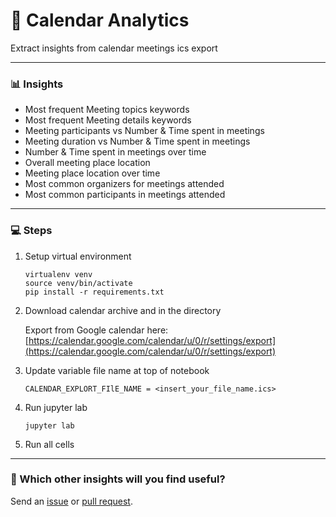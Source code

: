 # 📅 Calendar Analytics
Extract insights from calendar meetings ics export

---

### 📊 Insights

- Most frequent Meeting topics keywords
- Most frequent Meeting details keywords
- Meeting participants vs Number & Time spent in meetings
- Meeting duration vs Number & Time spent in meetings
- Number & Time spent in meetings over time
- Overall meeting place location
- Meeting place location over time
- Most common organizers for meetings attended
- Most common participants in meetings attended

---

### 💻 Steps

1. Setup virtual environment
    ```shell script
    virtualenv venv
    source venv/bin/activate
    pip install -r requirements.txt
    ```

2. Download calendar archive and in the directory

    Export from Google calendar here: [https://calendar.google.com/calendar/u/0/r/settings/export](https://calendar.google.com/calendar/u/0/r/settings/export)

3. Update variable file name at top of notebook

    `CALENDAR_EXPLORT_FIlE_NAME = <insert_your_file_name.ics>`

3. Run jupyter lab
    ```shell script
    jupyter lab
    ```

4. Run all cells

---

### 🤔 Which other insights will you find useful?

Send an [issue](https://github.com/SITZ/calendar-analytics/issues/new) or [pull request](https://github.com/SITZ/calendar-analytics/compare). 